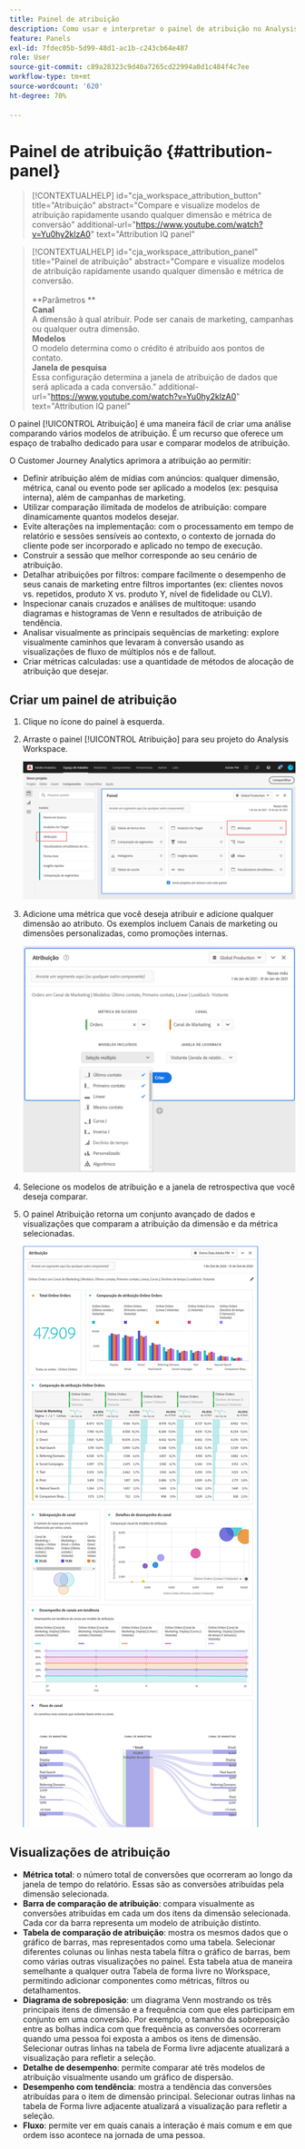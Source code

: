 ```yaml
---
title: Painel de atribuição
description: Como usar e interpretar o painel de atribuição no Analysis Workspace.
feature: Panels
exl-id: 7fdec05b-5d99-48d1-ac1b-c243cb64e487
role: User
source-git-commit: c89a28323c9d40a7265cd22994a0d1c484f4c7ee
workflow-type: tm+mt
source-wordcount: '620'
ht-degree: 70%

---
```


# Painel de atribuição {#attribution-panel}

>[!CONTEXTUALHELP]
>id="cja_workspace_attribution_button"
>title="Atribuição"
>abstract="Compare e visualize modelos de atribuição rapidamente usando qualquer dimensão e métrica de conversão"
>additional-url="https://www.youtube.com/watch?v=Yu0hy2klzA0" text="Attribution IQ panel"

>[!CONTEXTUALHELP]
>id="cja_workspace_attribution_panel"
>title="Painel de atribuição"
>abstract="Compare e visualize modelos de atribuição rapidamente usando qualquer dimensão e métrica de conversão.<br/><br/>**Parâmetros **<br/>**Canal**<br/> A dimensão à qual atribuir. Pode ser canais de marketing, campanhas ou qualquer outra dimensão.<br/>**Modelos**<br/> O modelo determina como o crédito é atribuído aos pontos de contato.<br/>**Janela de pesquisa**<br/> Essa configuração determina a janela de atribuição de dados que será aplicada a cada conversão."
>additional-url="https://www.youtube.com/watch?v=Yu0hy2klzA0" text="Attribution IQ panel"


O painel [!UICONTROL Atribuição] é uma maneira fácil de criar uma análise comparando vários modelos de atribuição. É um recurso que oferece um espaço de trabalho dedicado para usar e comparar modelos de atribuição.

O Customer Journey Analytics aprimora a atribuição ao permitir:

* Definir atribuição além de mídias com anúncios: qualquer dimensão, métrica, canal ou evento pode ser aplicado a modelos (ex: pesquisa interna), além de campanhas de marketing.
* Utilizar comparação ilimitada de modelos de atribuição: compare dinamicamente quantos modelos desejar.
* Evite alterações na implementação: com o processamento em tempo de relatório e sessões sensíveis ao contexto, o contexto de jornada do cliente pode ser incorporado e aplicado no tempo de execução.
* Construir a sessão que melhor corresponde ao seu cenário de atribuição.
* Detalhar atribuições por filtros: compare facilmente o desempenho de seus canais de marketing entre filtros importantes (ex: clientes novos vs. repetidos, produto X vs. produto Y, nível de fidelidade ou CLV).
* Inspecionar canais cruzados e análises de multitoque: usando diagramas e histogramas de Venn e resultados de atribuição de tendência.
* Analisar visualmente as principais sequências de marketing: explore visualmente caminhos que levaram à conversão usando as visualizações de fluxo de múltiplos nós e de fallout.
* Criar métricas calculadas: use a quantidade de métodos de alocação de atribuição que desejar.

## Criar um painel de atribuição

1. Clique no ícone do painel à esquerda.
1. Arraste o painel [!UICONTROL Atribuição] para seu projeto do Analysis Workspace.

   ![A janela Novo projeto destacando o painel Atribuição.](assets/Attribution_Panel_1.png)

1. Adicione uma métrica que você deseja atribuir e adicione qualquer dimensão ao atributo. Os exemplos incluem Canais de marketing ou dimensões personalizadas, como promoções internas.

   ![A janela Painel de atribuição mostra várias dimensões e métricas selecionadas.](assets/attribution_panel2.png)

1. Selecione os modelos de atribuição e a janela de retrospectiva que você deseja comparar.

1. O painel Atribuição retorna um conjunto avançado de dados e visualizações que comparam a atribuição da dimensão e da métrica selecionadas.

   ![As visualizações do painel Atribuição que comparam as métricas e dimensões selecionadas.](assets/attr_panel_vizs.png)

## Visualizações de atribuição

* **Métrica total**: o número total de conversões que ocorreram ao longo da janela de tempo do relatório. Essas são as conversões atribuídas pela dimensão selecionada.
* **Barra de comparação de atribuição**: compara visualmente as conversões atribuídas em cada um dos itens da dimensão selecionada. Cada cor da barra representa um modelo de atribuição distinto.
* **Tabela de comparação de atribuição**: mostra os mesmos dados que o gráfico de barras, mas representados como uma tabela. Selecionar diferentes colunas ou linhas nesta tabela filtra o gráfico de barras, bem como várias outras visualizações no painel. Esta tabela atua de maneira semelhante a qualquer outra Tabela de forma livre no Workspace, permitindo adicionar componentes como métricas, filtros ou detalhamentos.
* **Diagrama de sobreposição**: um diagrama Venn mostrando os três principais itens de dimensão e a frequência com que eles participam em conjunto em uma conversão. Por exemplo, o tamanho da sobreposição entre as bolhas indica com que frequência as conversões ocorreram quando uma pessoa foi exposta a ambos os itens de dimensão. Selecionar outras linhas na tabela de Forma livre adjacente atualizará a visualização para refletir a seleção.
* **Detalhe de desempenho**: permite comparar até três modelos de atribuição visualmente usando um gráfico de dispersão.
* **Desempenho com tendência**: mostra a tendência das conversões atribuídas para o item de dimensão principal. Selecionar outras linhas na tabela de Forma livre adjacente atualizará a visualização para refletir a seleção.
* **Fluxo**: permite ver em quais canais a interação é mais comum e em que ordem isso acontece na jornada de uma pessoa.
